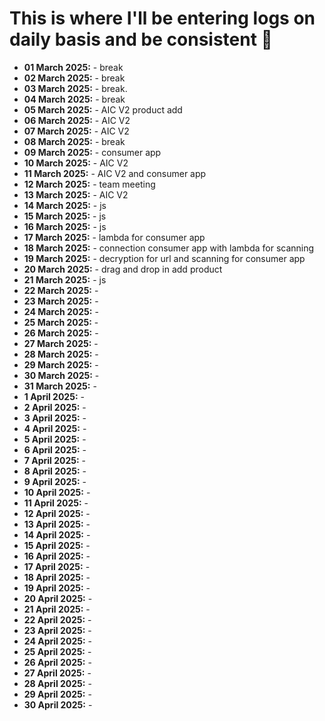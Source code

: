 # This is where I'll be entering logs on daily basis and be consistent 🤖
- **01 March 2025:** - break 
- **02 March 2025:** - break
- **03 March 2025:** - break. 
- **04 March 2025:** - break 
- **05 March 2025:** - AIC V2 product add
- **06 March 2025:** - AIC V2
- **07 March 2025:** - AIC V2
- **08 March 2025:** - break
- **09 March 2025:** - consumer app
- **10 March 2025:** - AIC V2
- **11 March 2025:** - AIC V2 and consumer app
- **12 March 2025:** - team meeting 
- **13 March 2025:** - AIC V2
- **14 March 2025:** - js 
- **15 March 2025:** - js 
- **16 March 2025:** - js
- **17 March 2025:** - lambda for consumer app
- **18 March 2025:** - connection consumer app with lambda for scanning 
- **19 March 2025:** - decryption for url and scanning for consumer app
- **20 March 2025:** - drag and drop in add product 
- **21 March 2025:** - js
- **22 March 2025:** -
- **23 March 2025:** -
- **24 March 2025:** -
- **25 March 2025:** -
- **26 March 2025:** -
- **27 March 2025:** -
- **28 March 2025:** -
- **29 March 2025:** -
- **30 March 2025:** -
- **31 March 2025:** -
- **1 April 2025:** -
- **2 April 2025:** -
- **3 April 2025:** -
- **4 April 2025:** -
- **5 April 2025:** -
- **6 April 2025:** -
- **7 April 2025:** -
- **8 April 2025:** -
- **9 April 2025:** -
- **10 April 2025:** -
- **11 April 2025:** -
- **12 April 2025:** -
- **13 April 2025:** -
- **14 April 2025:** -
- **15 April 2025:** -
- **16 April 2025:** -
- **17 April 2025:** -
- **18 April 2025:** -
- **19 April 2025:** -
- **20 April 2025:** -
- **21 April 2025:** -
- **22 April 2025:** -
- **23 April 2025:** -
- **24 April 2025:** -
- **25 April 2025:** -
- **26 April 2025:** -
- **27 April 2025:** -
- **28 April 2025:** -
- **29 April 2025:** -
- **30 April 2025:** -

